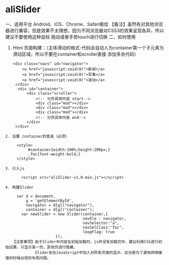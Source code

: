 aliSlider
=========

一、适用平台
    Android、iOS、Chrome、Safari极佳
   【备注】虽然有对其他浏览器进行兼容，但是效果不太理想，因为不同浏览器对CSS3的效果呈现各异，所以建议不要使用这种鼠标
           拖动或者手势touch进行切换
二、如何使用
   1. Html 页面构建：（主体滑动的格式-代码会自动人为container第一个子元素为滑动区域，所以不要在container和scroller直接
      添加多余代码）

          <div class="navs" id="navigator">
              <a href="javascript:void(0)">新闻</a>
              <a href="javascript:void(0)">军事</a>
              <a href="javascript:void(0)">滚动</a>
           </div>
	        <div id="container">
	            <div class="scroller">
	                <!-- 分页具体内容 start-->
	                <div class="mod"></div>
                    <div class="mod"></div>
	                <div class="mod"></div>
	                <!-- 分页具体内容 end-->
	            </div>
	       </div>

	2. 设置 container的宽高（必须）

         <style>
              #container{width:100%;height:200px;}
              .foc{font-weight:bold;}
         </style>

	3. 引入js

	       <script src="aliSlider-v1.0-min.js"></script>

	4. 构建Slider

         var d = document,
             g = 'getElementById',
             navigator = d[g]("navigator"),
             container = d[g]("container");  
	       var newSlider = new Slider(container,{
	                                  navEle : navigator,
	                                  navSelector:"a",
	                                  navSelClass:"foc",
	                                  loopFlag: true
	                      });      
	   【注意事项】由于Slider中内容在初始加载时，js并没有加载完毕，建议利用CSS进行初始设置，只显示某一页，其他页进行隐藏，
                 Slider会在JavaScript中加入对所有页面的显示，这也是为了避免网络缓慢的时候出现的布局问题。

